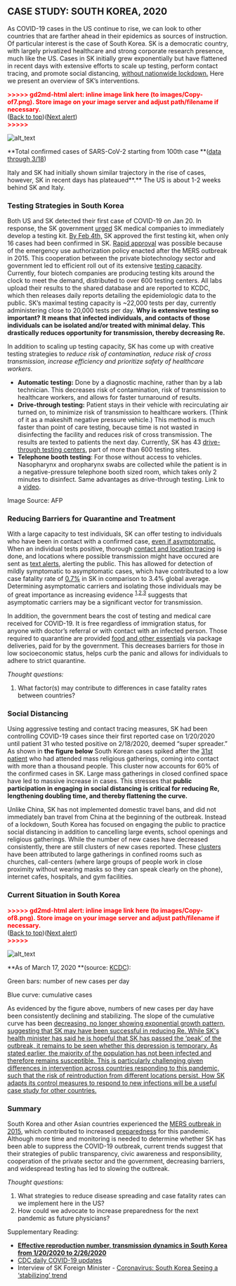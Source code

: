 ## CASE STUDY: SOUTH KOREA, 2020

As COVID-19 cases in the US continue to rise, we can look to other countries that are farther ahead in their epidemics as sources of instruction. Of particular interest is the case of South Korea. SK is a democratic country, with largely privatized healthcare and strong corporate research presence, much like the US. Cases in SK initially grew exponentially but have flattened in recent days with extensive efforts to scale up testing, perform contact tracing, and promote social distancing, [without nationwide lockdown.](https://www.scmp.com/week-asia/health-environment/article/3075164/south-koreas-coronavirus-response-opposite-china-and) Here we present an overview of SK’s interventions.



<p id="gdcalert8" ><span style="color: red; font-weight: bold">>>>>>  gd2md-html alert: inline image link here (to images/Copy-of7.png). Store image on your image server and adjust path/filename if necessary. </span><br>(<a href="#">Back to top</a>)(<a href="#gdcalert9">Next alert</a>)<br><span style="color: red; font-weight: bold">>>>>> </span></p>


![alt_text](images/Copy-of7.png "image_tooltip")


**Total confirmed cases of SARS-CoV-2 starting from 100th case **([data through 3/18](https://www.vox.com/policy-and-politics/2020/3/13/21178289/confirmed-coronavirus-cases-us-countries-italy-iran-singapore-hong-kong))

Italy and SK had initially shown similar trajectory in the rise of cases, however, SK in recent days has plateaued**.** The US is about 1-2 weeks behind SK and Italy.


### Testing Strategies in South Korea

Both US and SK detected their first case of COVID-19 on Jan 20. In response, the SK government [urged](https://www.reuters.com/article/us-health-coronavirus-testing-specialrep/special-report-how-korea-trounced-u-s-in-race-to-test-people-for-coronavirus-idUSKBN2153BW) SK medical companies to immediately develop a testing kit. [By Feb 4th,](https://www.reuters.com/article/us-health-coronavirus-testing-specialrep/special-report-how-korea-trounced-u-s-in-race-to-test-people-for-coronavirus-idUSKBN2153BW) SK approved the first testing kit, when only 16 cases had been confirmed in SK. [Rapid approval](https://www.wsj.com/articles/inside-the-south-korean-labs-churning-out-coronavirus-tests-11584610667) was possible because of the emergency use authorization policy enacted after the MERS outbreak in 2015. This cooperation between the private biotechnology sector and government led to efficient roll out of its extensive [testing capacity](https://www.washingtonpost.com/world/asia_pacific/coronavirus-test-kits-south-korea-us/2020/03/13/007f14fc-64a1-11ea-8a8e-5c5336b32760_story.html). Currently, four biotech companies are producing testing kits around the clock to meet the demand, distributed to over 600 testing centers. All labs upload their results to the shared database and are reported to KCDC, which then releases daily reports detailing the epidemiologic data to the public. SK’s maximal testing capacity is ~22,000 tests per day, currently administering close to 20,000 tests per day. **Why is extensive testing so important?** **It means that infected individuals, and contacts of those individuals can be isolated and/or treated with minimal delay. This drastically reduces opportunity for transmission, thereby decreasing Re.**

In addition to scaling up testing capacity, SK has come up with creative testing strategies to _reduce risk of contamination, reduce risk of cross transmission, increase efficiency and prioritize safety of healthcare workers._



*   **Automatic testing:** Done by a diagnostic machine, rather than by a lab technician. This decreases risk of contamination, risk of transmission to healthcare workers, and allows for faster turnaround of results.
*   **Drive-through testing:** Patient stays in their vehicle with recirculating air turned on, to minimize risk of transmission to healthcare workers. (Think of it as a makeshift negative pressure vehicle.) This method is much faster than point of care testing, because time is not wasted in disinfecting the facility and reduces risk of cross transmission. The results are texted to patients the next day. Currently, SK has 43 [drive-through testing centers](https://doi.org/10.3346/jkms.2020.35.e123 ), part of more than 600 testing sites.
*   **Telephone booth testing**: For those without access to vehicles. Nasopharynx and oropharynx swabs are collected while the patient is in a negative-pressure telephone booth sized room, which takes only 2 minutes to disinfect. Same advantages as drive-through testing. Link to a [video](http://www.arirang.com/News/News_View.asp?sys_lang=Eng&nseq=254358 ).

Image Source: AFP 


### Reducing Barriers for Quarantine and Treatment

With a large capacity to test individuals, SK can offer testing to individuals who have been in contact with a confirmed case, [even if asymptomatic.](https://www.nytimes.com/2020/03/11/opinion/letters/south-korea-coronavirus.html) When an individual tests positive, thorough [contact and location tracing](https://www.ncbi.nlm.nih.gov/pmc/articles/PMC7045882/) is done, and locations where possible transmission might have occured are sent as [text alerts](https://www.nature.com/articles/d41586-020-00740-y), alerting the public. This has allowed for detection of mildly symptomatic to asymptomatic cases, which have contributed to a low case fatality rate of [0.7%](https://www.bbc.com/news/world-asia-51836898) in SK in comparison to 3.4% global average. Determining asymptomatic carriers and isolating those individuals may be of great importance as increasing evidence <sup><a href="https://www.nejm.org/doi/full/10.1056/NEJMc2001468?url_ver=Z39.88-2003&rfr_id=ori:rid:crossref.org&rfr_dat=cr_pub%3dpubmed">1</a>,<a href="https://www.thelancet.com/journals/laninf/article/PIIS1473-3099(20)30114-6/fulltext">2</a>,<a href="https://science.sciencemag.org/content/early/2020/03/13/science.abb3221">3</a></sup> suggests that asymptomatic carriers may be a significant vector for transmission.

In addition, the government bears the cost of testing and medical care received for COVID-19. It is free regardless of immigration status, for anyone with doctor’s referral or with contact with an infected person. Those required to quarantine are provided [food and other essentials](https://observers.france24.com/en/20200305-south-korea-coronavirus-COVID-19-kits-masks) via package deliveries, paid for by the government. This decreases barriers for those in low socioeconomic status, helps curb the panic and allows for individuals to adhere to strict quarantine.

_Thought questions:_ 



1. What factor(s) may contribute to differences in case fatality rates between countries? 


### Social Distancing

Using aggressive testing and contact tracing measures, SK had been controlling COVID-19 cases since their first reported case on 1/20/2020 until patient 31 who tested positive on 2/18/2020, deemed “super spreader.” As shown in **the figure below** South Korean cases spiked after the [31st patient](https://graphics.reuters.com/CHINA-HEALTH-SOUTHKOREA-CLUSTERS/0100B5G33SB/index.html) who had attended mass religious gatherings, coming into contact with more than a thousand people. This cluster now accounts for 60% of the confirmed cases in SK. Large mass gatherings in closed confined space have led to massive increase in cases. This stresses that **public participation in engaging in social distancing is critical for reducing Re, lengthening doubling time, and thereby flattening the curve.**

Unlike China, SK has not implemented domestic travel bans, and did not immediately ban travel from China at the beginning of the outbreak. Instead of a lockdown, South Korea has focused on engaging the public to practice social distancing in addition to cancelling large events, school openings and religious gatherings. While the number of new cases have decreased consistently, there are still clusters of new cases reported. These [clusters](https://www.ijidonline.com/article/S1201-9712(20)30150-8/fulltext) have been attributed to large gatherings in confined rooms such as churches, call-centers (where large groups of people work in close proximity without wearing masks so they can speak clearly on the phone), internet cafes, hospitals, and gym facilities. 


### Current Situation in South Korea



<p id="gdcalert9" ><span style="color: red; font-weight: bold">>>>>>  gd2md-html alert: inline image link here (to images/Copy-of8.png). Store image on your image server and adjust path/filename if necessary. </span><br>(<a href="#">Back to top</a>)(<a href="#gdcalert10">Next alert</a>)<br><span style="color: red; font-weight: bold">>>>>> </span></p>


![alt_text](images/Copy-of8.png "image_tooltip")


**As of March 17, 2020 **(source: [KCDC](https://www.cdc.go.kr/board/board.es?mid=&bid=0030)):

Green bars: number of new cases per day

Blue curve: cumulative cases

As evidenced by the figure above, numbers of new cases per day have been consistently declining and stabilizing. The slope of the cumulative curve has been <span style="text-decoration:underline;"><span style="text-decoration:underline;">decreasing</span>, no longer showing exponential growth pattern, suggesting that SK may have been successful in reducing Re. While SK's health minister has said he is hopeful that SK has passed the ‘[peak](https://www.cnn.com/2020/03/09/asia/south-korea-coronavirus-intl-hnk/index.html)’ of the outbreak, it remains to be seen whether this depression is temporary. As stated earlier, the majority of the population has not been infected and therefore remains susceptible. This is particularly challenging given [differences](https://www.sciencemag.org/news/2020/03/mass-testing-school-closings-lockdowns-countries-pick-tactics-war-against-coronavirus) in intervention across countries responding to this pandemic, such that the risk of reintroduction from different locations persist. How SK adapts its control measures to respond to new infections will be a useful case study for other countries. 


### Summary

South Korea and other Asian countries experienced the [MERS outbreak in 2015](https://www.ncbi.nlm.nih.gov/pmc/articles/PMC5840604/), which contributed to increased [preparedness](https://www.lawfareblog.com/lessons-america-how-south-korean-authorities-used-law-fight-coronavirus) for this pandemic. Although more time and monitoring is needed to determine whether SK has been able to suppress the COVID-19 outbreak, current trends suggest that their strategies of public transparency, civic awareness and responsibility, cooperation of the private sector and the government, decreasing barriers, and widespread testing has led to slowing the outbreak. 

_Thought questions:_



1. What strategies to reduce disease spreading and case fatality rates can we implement here in the US?
2. How could we advocate to increase preparedness for the next pandemic as future physicians?  

Supplementary Reading:



*   **[Effective reproduction number, transmission dynamics in South Korea from 1/20/2020 to 2/26/2020](https://www.ijidonline.com/article/S1201-9712(20)30150-8/fulltext)**
*   [CDC daily COVID-19 updates](https://www.cdc.go.kr/board/board.es?mid=a30402000000&bid=0030)
*   Interview of SK Foreign Minister - [Coronavirus: South Korea Seeing a ‘stabilizing’ trend](https://www.bbc.com/news/av/world-asia-51897979/coronavirus-south-korea-seeing-a-stabilising-trend)